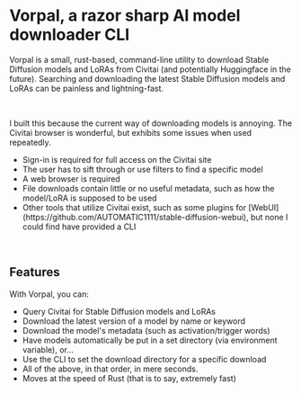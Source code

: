 <h1>Vorpal, a razor sharp AI model downloader CLI</h1>
<p>Vorpal is a small, rust-based, command-line utility to download Stable Diffusion models and LoRAs from Civitai (and potentially Huggingface in the future).  Searching and downloading the latest Stable Diffusion models and LoRAs can be painless and lightning-fast.</p>
<br>
<p>I built this because the current way of downloading models is annoying. The Civitai browser is wonderful, but exhibits some issues when used repeatedly.</p>
<ul>
  <li>Sign-in is required for full access on the Civitai site</li>
  <li>The user has to sift through or use filters to find a specific model</li>
  <li>A web browser is required</li>
  <li>File downloads contain little or no useful metadata, such as how the model/LoRA is supposed to be used</li>
  <li>Other tools that utilize Civitai exist, such as some plugins for [WebUI](https://github.com/AUTOMATIC1111/stable-diffusion-webui), but none I could find have provided a CLI</li>
</ul>
<br>
<h2>Features</h2>
<p>With Vorpal, you can:</p>
<ul>
  <li>Query Civitai for Stable Diffusion models and LoRAs</li>
  <li>Download the latest version of a model by name or keyword</li>
  <li>Download the model's metadata (such as activation/trigger words)</li>
  <li>Have models automatically be put in a set directory (via environment variable), or...</li>
  <li>Use the CLI to set the download directory for a specific download</li>
  <li>All of the above, in that order, in mere seconds.</li>
  <li>Moves at the speed of Rust (that is to say, extremely fast)</li>
</ul>
<p> </p>
<h1> </h1>
